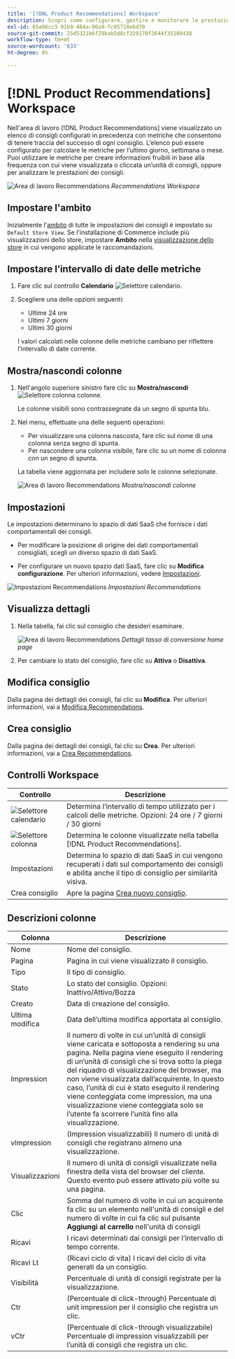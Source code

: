```yaml
---
title: '[!DNL Product Recommendations] Workspace'
description: Scopri come configurare, gestire e monitorare le prestazioni dei consigli di prodotto.
exl-id: 85a06cc3-91b9-484a-96a9-fc85718e6d70
source-git-commit: 25d5321b6f29bab5d8cf329170f3644f35100438
workflow-type: tm+mt
source-wordcount: '633'
ht-degree: 0%

---
```


# [!DNL Product Recommendations] Workspace

Nell&#39;area di lavoro [!DNL Product Recommendations] viene visualizzato un elenco di consigli configurati in precedenza con metriche che consentono di tenere traccia del successo di ogni consiglio. L’elenco può essere configurato per calcolare le metriche per l’ultimo giorno, settimana o mese. Puoi utilizzare le metriche per creare informazioni fruibili in base alla frequenza con cui viene visualizzata o cliccata un’unità di consigli, oppure per analizzare le prestazioni dei consigli.

![Area di lavoro Recommendations](assets/workspace.png)
_Recommendations Workspace_

## Impostare l&#39;ambito

Inizialmente l&#39;[ambito](https://experienceleague.adobe.com/docs/commerce-admin/start/setup/websites-stores-views.html) di tutte le impostazioni dei consigli è impostato su `Default Store View`. Se l&#39;installazione di Commerce include più visualizzazioni dello store, impostare **Ambito** nella [visualizzazione dello store](https://experienceleague.adobe.com/docs/commerce-admin/start/setup/websites-stores-views.html#scope-settings) in cui vengono applicate le raccomandazioni.

## Impostare l’intervallo di date delle metriche

1. Fare clic sul controllo **Calendario** ![Selettore calendario](assets/icon-calendar.png).

1. Scegliere una delle opzioni seguenti:

   - Ultime 24 ore
   - Ultimi 7 giorni
   - Ultimi 30 giorni

   I valori calcolati nelle colonne delle metriche cambiano per riflettere l’intervallo di date corrente.

## Mostra/nascondi colonne

1. Nell&#39;angolo superiore sinistro fare clic su **Mostra/nascondi** ![Selettore colonna](assets/icon-show-hide-columns.png) colonne.

   Le colonne visibili sono contrassegnate da un segno di spunta blu.

1. Nel menu, effettuate una delle seguenti operazioni:

   - Per visualizzare una colonna nascosta, fare clic sul nome di una colonna senza segno di spunta.
   - Per nascondere una colonna visibile, fare clic su un nome di colonna con un segno di spunta.

   La tabella viene aggiornata per includere solo le colonne selezionate.

   ![Area di lavoro Recommendations](assets/workspace-select-columns.png)
   _Mostra/nascondi colonne_

## Impostazioni

Le impostazioni determinano lo spazio di dati SaaS che fornisce i dati comportamentali dei consigli.

- Per modificare la posizione di origine dei dati comportamentali consigliati, scegli un diverso spazio di dati SaaS.

- Per configurare un nuovo spazio dati SaaS, fare clic su **Modifica configurazione**. Per ulteriori informazioni, vedere [Impostazioni](settings.md).

![Impostazioni Recommendations](assets/settings.png)
_Impostazioni Recommendations_

## Visualizza dettagli

1. Nella tabella, fai clic sul consiglio che desideri esaminare.

   ![Area di lavoro Recommendations](assets/recommendation-detail.png)
   _Dettagli tasso di conversione home page_

1. Per cambiare lo stato del consiglio, fare clic su **Attiva** o **Disattiva**.

## Modifica consiglio

Dalla pagina dei dettagli dei consigli, fai clic su **Modifica**. Per ulteriori informazioni, vai a [Modifica Recommendations](edit.md).

## Crea consiglio

Dalla pagina dei dettagli dei consigli, fai clic su **Crea**. Per ulteriori informazioni, vai a [Crea Recommendations](create.md).

## Controlli Workspace

| Controllo | Descrizione |
|---|---|
| ![Selettore calendario](assets/icon-calendar.png) | Determina l’intervallo di tempo utilizzato per i calcoli delle metriche. Opzioni: 24 ore / 7 giorni / 30 giorni |
| ![Selettore colonna](assets/icon-show-hide-columns.png) | Determina le colonne visualizzate nella tabella [!DNL Product Recommendations]. |
| Impostazioni | Determina lo spazio di dati SaaS in cui vengono recuperati i dati sul comportamento dei consigli e abilita anche il tipo di consiglio per similarità visiva. |
| Crea consiglio | Apre la pagina [Crea nuovo consiglio](create.md). |

## Descrizioni colonne

| Colonna | Descrizione |
|---|---|
| Nome | Nome del consiglio. |
| Pagina | Pagina in cui viene visualizzato il consiglio. |
| Tipo | Il tipo di consiglio. |
| Stato | Lo stato del consiglio. Opzioni: Inattivo/Attivo/Bozza |
| Creato | Data di creazione del consiglio. |
| Ultima modifica | Data dell’ultima modifica apportata al consiglio. |
| Impression | Il numero di volte in cui un’unità di consigli viene caricata e sottoposta a rendering su una pagina. Nella pagina viene eseguito il rendering di un’unità di consigli che si trova sotto la piega del riquadro di visualizzazione del browser, ma non viene visualizzata dall’acquirente. In questo caso, l’unità di cui è stato eseguito il rendering viene conteggiata come impression, ma una visualizzazione viene conteggiata solo se l’utente fa scorrere l’unità fino alla visualizzazione. |
| vImpression | (Impression visualizzabili) Il numero di unità di consigli che registrano almeno una visualizzazione. |
| Visualizzazioni | Il numero di unità di consigli visualizzate nella finestra della vista del browser del cliente. Questo evento può essere attivato più volte su una pagina. |
| Clic | Somma del numero di volte in cui un acquirente fa clic su un elemento nell&#39;unità di consigli e del numero di volte in cui fa clic sul pulsante **Aggiungi al carrello** nell&#39;unità di consigli |
| Ricavi | I ricavi determinati dai consigli per l’intervallo di tempo corrente. |
| Ricavi Lt | (Ricavi ciclo di vita) I ricavi del ciclo di vita generati da un consiglio. |
| Visibilità | Percentuale di unità di consigli registrate per la visualizzazione. |
| Ctr | (Percentuale di click-through) Percentuale di unit impression per il consiglio che registra un clic. |
| vCtr | (Percentuale di click-through visualizzabile) Percentuale di impression visualizzabili per l’unità di consigli che registra un clic. |

